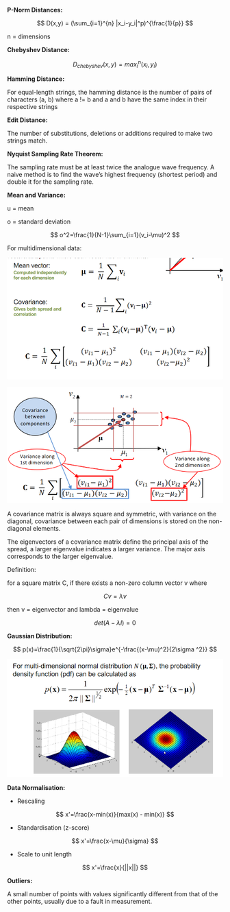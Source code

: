 **P-Norm Distances:**

$$ D(x,y) = (\sum_{i=1}^{n} |x_i-y_i|^p)^{\frac{1}{p}} $$

n = dimensions

**Chebyshev Distance:**

$$ D_{chebyshev}(x,y) = max_{i}^{n}(x_i, y_i) $$

**Hamming Distance:**

For equal-length strings, the hamming distance is the number of pairs of characters (a, b) where a != b and a and b have the same index in their respective strings

**Edit Distance:**

The number of substitutions, deletions or additions required to make two strings match.

**Nyquist Sampling Rate Theorem:**

The sampling rate must be at least twice the analogue wave frequency. A naive method is to find the wave’s highest frequency (shortest period) and double it for the sampling rate.

**Mean and Variance:**

u = mean

o = standard deviation

$$ o^2=\frac{1}{N-1}\sum_{i=1}(v_i-\mu)^2 $$

For multidimensional data:

![Untitled](c92f2581_Untitled.png)

![Untitled](98db854c_Untitled.png)

A covariance matrix is always square and symmetric, with variance on the diagonal, covariance between each pair of dimensions is stored on the non-diagonal elements.

The eigenvectors of a covariance matrix define the principal axis of the spread, a larger eigenvalue indicates a larger variance. The major axis corresponds to the larger eigenvalue.

Definition:

for a square matrix C, if there exists a non-zero column vector v where

$$ Cv=\lambda v $$

then v = eigenvector and lambda = eigenvalue

$$ det(A-\lambda I)=0 $$

**Gaussian Distribution:**

$$ p(x)=\frac{1}{\sqrt{2\pi}\sigma}e^{-\frac{(x-\mu)^2}{2\sigma ^2}} $$

![Untitled](a47dfc23_Untitled.png)

**Data Normalisation:**

- Rescaling 

$$ x'=\frac{x-min(x)}{max(x) - min(x)} $$

- Standardisation (z-score) 

$$ x'=\frac{x-\mu}{\sigma} $$

- Scale to unit length 

$$ x'=\frac{x}{||x||} $$

**Outliers:**

A small number of points with values significantly different from that of the other points, usually due to a fault in measurement.

<br/>

